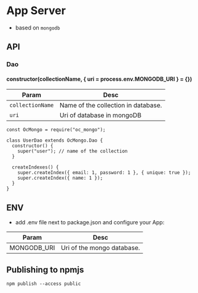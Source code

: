 # App Server

- based on `mongodb`

## API

### Dao

#### constructor(collectionName, { uri = process.env.MONGODB_URI } = {})

| Param            | Desc                                |
|------------------|-------------------------------------|
| `collectionName` | Name of the collection in database. |    
| `uri`            | Uri of database in mongoDB          | 

```
const OcMongo = require("oc_mongo");

class UserDao extends OcMongo.Dao {
  constructor() {
    super("user"); // name of the collection
  }

  createIndexes() {
    super.createIndex({ email: 1, password: 1 }, { unique: true });
    super.createIndex({ name: 1 });
  }
}
```

## ENV

- add .env file next to package.json and configure your App:

| Param       | Desc                       |
|-------------|----------------------------|
| MONGODB_URI | Uri of the mongo database. |

## Publishing to npmjs
`npm publish --access public`